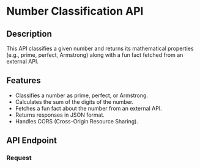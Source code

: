 # Number Classification API

## Description
This API classifies a given number and returns its mathematical properties (e.g., prime, perfect, Armstrong) along with a fun fact fetched from an external API.

## Features
- Classifies a number as prime, perfect, or Armstrong.
- Calculates the sum of the digits of the number.
- Fetches a fun fact about the number from an external API.
- Returns responses in JSON format.
- Handles CORS (Cross-Origin Resource Sharing).

## API Endpoint
### Request